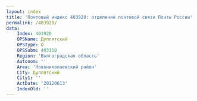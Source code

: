 ```yaml
---
layout: index
title: 'Почтовый индекс 403920: отделение почтовой связи Почты России'
permalink: /403920/
data:
    Index: 403920
    OPSName: Дуплятский
    OPSType: О
    OPSSubm: 403110
    Region: 'Волгоградская область'
    Autonom: ''
    Area: 'Новониколаевский район'
    City: Дуплятский
    City1: ''
    ActDate: '20120613'
    IndexOld: ''
---
```

